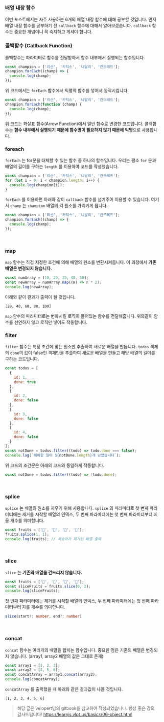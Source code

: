 ### 배열 내장 함수

이번 포스트에서는 자주 사용하는 6개의 배열 내장 함수에 대해 공부할 것입니다. 먼저 배열 내장 함수를 공부하기 전 `callback` 함수에 대해서 알아보겠습니다. `callback` 함수는 중요한 개념이니 꼭 숙지하고 계셔야 합니다.
<br>

### 콜백함수 (Callback Function)

콜백함수는 파라미터로 함수를 전달받아서 함수 내부에서 실행되는 함수입니다.

```javascript
const champion = ['리신', '카직스', '니달리', '킨드레드'];
champion.forEach((champ) => {
  console.log(champ);
});
```

위 코드에서는 `forEach` 함수에서 익명의 함수를 넣어서 동작시킵니다.

```javascript
const champion = ['리신', '카직스', '니달리', '킨드레드'];
champion.forEach(function (champ) {
  console.log(champ);
});
```

위 코드는 화살표 함수(Arrow Function)에서 일반 함수로 변경한 코드입니다. 콜백함수는 **함수 내부에서 실행되기 때문에 함수명이 필요하지 않기 때문에 익명**으로 사용합니다.
<br>

### foreach

`forEach` 는 for문을 대체할 수 있는 함수 중 하나의 함수입니다. 우리는 평소 `for` 문과 배열의 길이를 구하는 `length` 를 이용하여 코드를 작성했습니다.

```javascript
const champion = ['리신', '카직스', '니달리', '킨드레드'];
for (let i = 0; i < champion.length; i++) {
  console.log(champion[i]);
}
```

`forEach` 를 이용하면 아래와 같이 `callback` 함수를 넘겨주어 이용할 수 있습니다. 여기서 `champ` 는 `champion` 배열의 각 원소를 가리키게 됩니다.

```javascript
const champion = ['리신', '카직스', '니달리', '킨드레드'];
champion.forEach((champ) => {
  console.log(champ);
});
```

<br>

### map

`map` 함수는 직접 지정한 조건에 의해 배열의 원소를 변환시켜줍니다. 이 과정에서 **기존 배열은 변경되지 않습니다.**

```javascript
const numArray = [10, 20, 30, 40, 50];
const newArray = numArray.map((n) => n * 2);
console.log(newArray);
```

아래와 같이 결과가 출력이 될 것입니다.

```
[20, 40, 60, 80, 100]
```

`map` 함수의 파라미터로는 변화시킬 로직이 들어있는 함수를 전달해줍니다. 위와같이 함수를 선언하지 않고 로직만 넣어도 작동합니다.
<br>

### filter

`filter` 함수는 특정 조건에 맞는 원소만 추출하여 새로운 배열을 만듭니다.
`todos` 객체의 `done`의 값이 false인 객체만을 추출하여 새로운 배열을 만들고 해당 배열의 길이를 구하는 코드입니다.

```javascript
const todos = [
  {
    id: 1,
    done: true
  },
  {
    id: 2,
    done: false
  },
  {
    id: 3,
    done: false
  },
  {
    id: 4,
    done: false
  }
];
const notDone = todos.filter((todo) => todo.done === false);
console.log(`해야할 일이 ${notDone.length}개 남았습니다`);
```

위 코드의 조건문은 아래의 코드와 동일하게 작동합니다.

```javascript
const notDone = todos.filter((todo) => !todo.done);
```

<br>

### splice

`splice` 는 배열의 원소를 지우기 위해 사용합니다. `splice` 의 파라미터로 첫 번째 파라미터에는 제거를 시작할 배열의 인덱스, 두 번째 파라미터에는 첫 번째 파라미터부터 지울 개수를 의미합니다.

```javascript
const fruits = ['🍎', '🍑', '🍓', '🍏'];
fruits.splice(1, 1);
console.log(fruits); // 복숭아가 제거된 배열 출력
```

<br>

### slice

`slice` 는 **기존의 배열을 건드리지 않습니다.**

```javascript
const fruits = ['🍎', '🍑', '🍓', '🍏'];
const sliceFruits = fruits.slice(0, 2);
console.log(sliceFruits);
```

첫 번째 파라미터에는 제거를 시작할 배열의 인덱스, 두 번째 파라미터에는 첫 번째 파라미터부터 자를 개수를 의미합니다.

```typescript
slice(start?: number, end?: number)
```

<br>

### concat

`concat` 함수는 여러개의 배열을 합치는 함수입니다. 중요한 점은 기존의 배열은 변경되지 않습니다. (array1, array2 배열의 값은 그대로 존재)

```javascript
const array1 = [1, 2, 3];
const array2 = [4, 5, 6];
const concatArray = array1.concat(array2);
console.log(concatArray);
```

`concatArray` 를 출력했을 때 아래와 같은 결과값이 나올 것입니다.

```
[1, 2, 3, 4, 5, 6]
```

> 해당 글은 velopert님의 gitbook을 참고하여 작성되었습니다. 항상 좋은 강의 감사드립니다!
> https://learnjs.vlpt.us/basics/06-object.html
